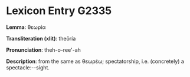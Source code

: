 # Lexicon Entry G2335

**Lemma**: θεωρία

**Transliteration (xlit)**: theōría

**Pronunciation**: theh-o-ree'-ah

**Description**:
from the same as θεωρέω; spectatorship, i.e. (concretely) a spectacle:--sight.
